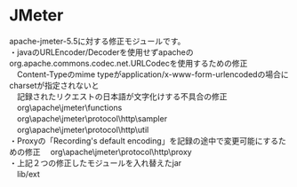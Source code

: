 # JMeter
apache-jmeter-5.5に対する修正モジュールです。  
・javaのURLEncoder/Decoderを使用せずapacheのorg.apache.commons.codec.net.URLCodecを使用するための修正  
　Content-Typeのmime typeがapplication/x-www-form-urlencodedの場合にcharsetが指定されないと  
　記録されたリクエストの日本語が文字化けする不具合の修正  
　org\apache\jmeter\functions  
　org\apache\jmeter\protocol\http\sampler  
　org\apache\jmeter\protocol\http\util  
・Proxyの「Recording's default encoding」を記録の途中で変更可能にするための修正
　org\apache\jmeter\protocol\http\proxy  
・上記２つの修正したモジュールを入れ替えたjar  
　lib/ext  
